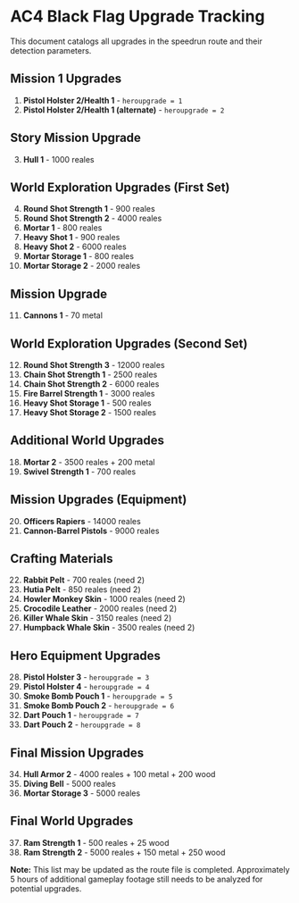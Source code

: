 # AC4 Black Flag Upgrade Tracking

This document catalogs all upgrades in the speedrun route and their detection parameters.

## Mission 1 Upgrades
1. **Pistol Holster 2/Health 1** - `heroupgrade = 1`
2. **Pistol Holster 2/Health 1 (alternate)** - `heroupgrade = 2`

## Story Mission Upgrade
3. **Hull 1** - 1000 reales

## World Exploration Upgrades (First Set)
4. **Round Shot Strength 1** - 900 reales
5. **Round Shot Strength 2** - 4000 reales
6. **Mortar 1** - 800 reales
7. **Heavy Shot 1** - 900 reales
8. **Heavy Shot 2** - 6000 reales
9. **Mortar Storage 1** - 800 reales
10. **Mortar Storage 2** - 2000 reales

## Mission Upgrade
11. **Cannons 1** - 70 metal

## World Exploration Upgrades (Second Set)
12. **Round Shot Strength 3** - 12000 reales
13. **Chain Shot Strength 1** - 2500 reales
14. **Chain Shot Strength 2** - 6000 reales
15. **Fire Barrel Strength 1** - 3000 reales
16. **Heavy Shot Storage 1** - 500 reales
17. **Heavy Shot Storage 2** - 1500 reales

## Additional World Upgrades
18. **Mortar 2** - 3500 reales + 200 metal
19. **Swivel Strength 1** - 700 reales

## Mission Upgrades (Equipment)
20. **Officers Rapiers** - 14000 reales
21. **Cannon-Barrel Pistols** - 9000 reales

## Crafting Materials
22. **Rabbit Pelt** - 700 reales (need 2)
23. **Hutia Pelt** - 850 reales (need 2)
24. **Howler Monkey Skin** - 1000 reales (need 2)
25. **Crocodile Leather** - 2000 reales (need 2)
26. **Killer Whale Skin** - 3150 reales (need 2)
27. **Humpback Whale Skin** - 3500 reales (need 2)

## Hero Equipment Upgrades
28. **Pistol Holster 3** - `heroupgrade = 3`
29. **Pistol Holster 4** - `heroupgrade = 4`
30. **Smoke Bomb Pouch 1** - `heroupgrade = 5`
31. **Smoke Bomb Pouch 2** - `heroupgrade = 6`
32. **Dart Pouch 1** - `heroupgrade = 7`
33. **Dart Pouch 2** - `heroupgrade = 8`

## Final Mission Upgrades
34. **Hull Armor 2** - 4000 reales + 100 metal + 200 wood
35. **Diving Bell** - 5000 reales
36. **Mortar Storage 3** - 5000 reales

## Final World Upgrades
37. **Ram Strength 1** - 500 reales + 25 wood
38. **Ram Strength 2** - 5000 reales + 150 metal + 250 wood


**Note:** This list may be updated as the route file is completed. Approximately 5 hours of additional gameplay footage still needs to be analyzed for potential upgrades.